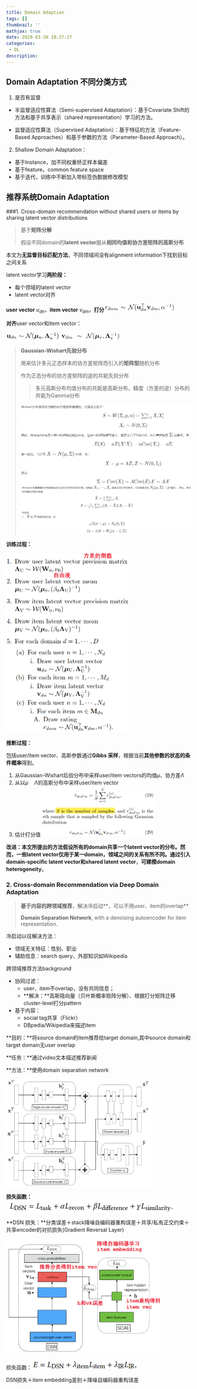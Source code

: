 ```yaml
---
title: Domain Adaption
tags: []
thumbnail: ''
mathjax: true
date: 2020-03-30 18:37:17
categories:
 - DL
description:
---
```


## Domain Adaptation 不同分类方式

1. 是否有监督

- 半监督适应性算法（Semi-supervised Adaptation）：基于Covariate Shift的方法和基于共享表示（shared representation）学习的方法。

- 监督适应性算法（Supervised Adaptation）：基于特征的方法（Feature-Based Approaches）和基于参数的方法（Parameter-Based Approach）。

2. Shallow Domain Adaptation：

- 基于Instance，加不同权重矫正样本偏差
- 基于feature，common feature space
- 基于迭代，训练中不断加入带标签伪数据修改模型

## 推荐系统Domain Adaptation

###1. Cross-domain recommendation without shared users or items by sharing latent vector distributions

> 基于**矩阵分解**
>
> 假设不同domain的**latent vector**服从**相同均值和协方差矩阵的高斯分布**

本文为**无监督目标匹配方法**，不同领域间没有alignment information下找到目标之间关系

latent vector学习**两阶段：**

- 每个领域的latent vector
- latent vector对齐

**user vector** $u_{dn}$，**item vector** $v_{dm}$，**打分**<img src="Domain-Adaption/image-20200409161847024.png" alt="image-20200409161847024" style="zoom:67%;" />

**对齐**user vector和item vector：

<img src="Domain-Adaption/image-20200409161545479.png" alt="image-20200409161545479" style="zoom:67%;" />                <img src="Domain-Adaption/image-20200409161600602.png" alt="image-20200409161600602" style="zoom:67%;" />  

> **Gaussian-Wishart先验分布**
>
> 用来估计多元正态样本的协方差矩阵而引入的**矩阵型**随机分布
>
> 作为正态分布的协方差矩阵的逆的共轭先验分布
>
> > 多元高斯分布均值分布的共轭是高斯分布，精度（方差的逆）分布的共轭为Gamma分布
>
> <img src="Domain-Adaption/image-20200409210417405.png" alt="image-20200409210417405" style="zoom:50%;" />
>
> <img src="Domain-Adaption/image-20200409210454834.png" alt="image-20200409210454834" style="zoom:50%;" />

**训练过程：**

<img src="Domain-Adaption/image-20200409210020132.png" alt="image-20200409210020132" style="zoom:67%;" />

**推断过程：**

包括user/item vector、高斯参数通过**Gibbs 采样**，根据当前**其他参数的状态的条件概率**得到。

1. 从Gaussian-Wishart后验分布中采样user/item vectors的均值$\mu$、协方差$\Lambda$
2. 从以$\mu\quad \Lambda$的高斯分布中采样user/item vector
3. 估计打分值<img src="Domain-Adaption/image-20200410104429093.png" alt="image-20200410104429093" style="zoom:50%;" />

**改进：**本文所提出的方法假设所有的domain共享一个latent vector的分布。然而，一些latent vector仅用于某一domain，领域之间的关系有所不同。通过**引入domain-speciﬁc latent vector和shared latent vector**，**可建模domain heterogeneity**。

### 2. Cross-domain Recommendation via Deep Domain Adaptation

> **基于内容的跨领域推荐**，解决冷启动**，可以不用user、item的overlap**
>
> **Domain Separation Network**, with a denoising autoencoder for item representation.

冷启动以往解决方法：

- 领域无关特征：性别、职业
- 辅助信息：search query、外部知识如Wikipedia

跨领域推荐方法background

- 协同过滤：
  - user、item不overlap，没有共同信息；
  - **解决：**高斯隐向量（贝叶斯概率矩阵分解）、根据打分矩阵迁移cluster-level打分pattern
- 基于内容：
  - social tag共享（Flickr）
  - DBpedia/Wikipedia来描述item

**目的：**将source domain的item推荐给target domain,其中source domain和target domain无user overlap

**任务：**通过video文本描述推荐新闻

**方法：**使用domain separation network

<img src="Domain-Adaption/image-20200409114743237.png" alt="image-20200409114743237" style="zoom: 67%;" />

**损失函数：**![image-20200409114904853](Domain-Adaption/image-20200409114904853.png)

**DSN 损失：**分类误差＋stack降噪自编码器重构误差＋共享/私有正交约束＋共享encoder的对抗损失(Gradient Reversal Layer)

<img src="Domain-Adaption/image-20200409121518939.png" alt="image-20200409121518939" style="zoom:67%;" />

损失函数：![image-20200409121334123](Domain-Adaption/image-20200409121334123.png)

DSN损失＋item embedding差别＋降噪自编码器重构误差